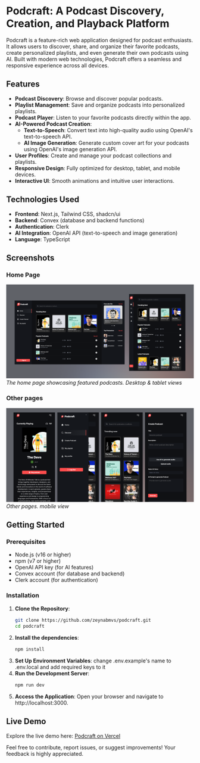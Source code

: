 # Podcraft: A Podcast Discovery, Creation, and Playback Platform

Podcraft is a feature-rich web application designed for podcast enthusiasts. It allows users to discover, share, and organize their favorite podcasts, create personalized playlists, and even generate their own podcasts using AI. Built with modern web technologies, Podcraft offers a seamless and responsive experience across all devices.

## Features

- **Podcast Discovery**: Browse and discover popular podcasts.
- **Playlist Management**: Save and organize podcasts into personalized playlists.
- **Podcast Player**: Listen to your favorite podcasts directly within the app.
- **AI-Powered Podcast Creation**:
  - **Text-to-Speech**: Convert text into high-quality audio using OpenAI's text-to-speech API.
  - **AI Image Generation**: Generate custom cover art for your podcasts using OpenAI's image generation API.
- **User Profiles**: Create and manage your podcast collections and playlists.
- **Responsive Design**: Fully optimized for desktop, tablet, and mobile devices.
- **Interactive UI**: Smooth animations and intuitive user interactions.

## Technologies Used

- **Frontend**: Next.js, Tailwind CSS, shadcn/ui
- **Backend**: Convex (database and backend functions)
- **Authentication**: Clerk
- **AI Integration**: OpenAI API (text-to-speech and image generation)
- **Language**: TypeScript

## Screenshots

### Home Page
![Home Page](/public/screenshots/screenshot1.png)  
*The home page showcasing featured podcasts. Desktop & tablet views*

### Other pages
![AI Podcast Creation](/public/screenshots/screenshot2.png)  
*Other pages. mobile view*

## Getting Started

### Prerequisites

- Node.js (v16 or higher)
- npm (v7 or higher)
- OpenAI API key (for AI features)
- Convex account (for database and backend)
- Clerk account (for authentication)

### Installation

1. **Clone the Repository**:
   ```bash
   git clone https://github.com/zeynabmvs/podcraft.git
   cd podcraft
2. **Install the dependencies**:
    ```bash
    npm install
3. **Set Up Environment Variables**:
    change .env.example's name to .env.local and add required keys to it
4. **Run the Development Server**:
    ```bash
    npm run dev
5. **Access the Application**:
    Open your browser and navigate to http://localhost:3000.

## Live Demo

Explore the live demo here: [Podcraft on Vercel](https://podcraft-roan.vercel.app/)


Feel free to contribute, report issues, or suggest improvements! Your feedback is highly appreciated.
